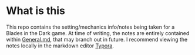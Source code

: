 # What is this

This repo contains the setting/mechanics info/notes being taken for a Blades in the Dark game. At time of writing, the notes are entirely contained within [General.md](./General.md), that may branch out in future. I recommend viewing the notes locally in the markdown editor [Typora](https://www.typora.io/).